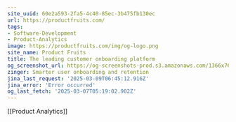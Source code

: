 ```yaml
---
site_uuid: 60e2a593-2fa5-4c40-85ec-3b475fb130ec
url: https://productfruits.com/
tags:
- Software-Development
- Product-Analytics
image: https://productfruits.com/img/og-logo.png
site_name: Product Fruits
title: The leading customer onboarding platform
og_screenshot_url: https://og-screenshots-prod.s3.amazonaws.com/1366x768/80/false/abc4daaa867585d47da64dba24cf4110364abf79f33eb19275afe0fb9fc37c06.jpeg
zinger: Smarter user onboarding and retention
jina_last_request: '2025-03-09T06:45:12.916Z'
jina_error: 'Error occurred'
og_last_fetch: '2025-03-07T05:19:02.902Z'
---
```

[[Product Analytics]]

